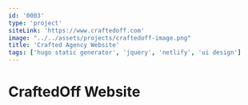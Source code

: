 ```yaml
---
id: '0003'
type: 'project'
siteLink: 'https://www.craftedoff.com'
image: "../../assets/projects/craftedoff-image.png"
title: 'Crafted Agency Website'
tags: ['hugo static generator', 'jquery', 'netlify', 'ui design']
---
```


# CraftedOff Website